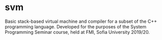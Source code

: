 # svm
Basic stack-based virtual machine and compiler for a subset of the C++ programming language. Developed for the purposes of the System Programming Seminar course, held at FMI, Sofia University 2019/20.
